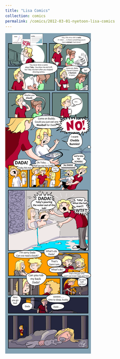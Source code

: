 ```yaml
---
title: "Lisa Comics"
collection: comics
permalink: /comics/2012-03-01-nyetoon-lisa-comics
---
```

![TobyToon](../images/comics/nyetoon/nyetoon_TobyToon_6.5.20_final-1.png)
